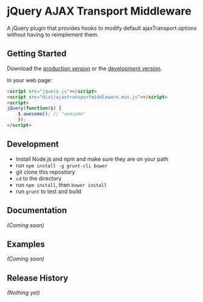 # jQuery AJAX Transport Middleware

A jQuery plugin that provides hooks to modify default ajaxTransport options
without having to reimplement them.

## Getting Started
Download the [production version][min] or the [development version][max].

[min]: https://raw.github.com/kentfrazier/jquery-ajaxtransportmiddleware/master/dist/ajaxtransportmiddleware.min.js
[max]: https://raw.github.com/kentfrazier/jquery-ajaxtransportmiddleware/master/dist/ajaxtransportmiddleware.js

In your web page:

```html
<script src="jquery.js"></script>
<script src="dist/ajaxtransportmiddleware.min.js"></script>
<script>
jQuery(function($) {
    $.awesome(); // "awesome"
    });
</script>
```

## Development

* Install Node.js and npm and make sure they are on your path
* run `npm install -g grunt-cli bower`
* git clone this repository
* `cd` to the directory
* run `npm install`, then `bower install`
* run `grunt` to test and build

## Documentation
_(Coming soon)_

## Examples
_(Coming soon)_

## Release History
_(Nothing yet)_
